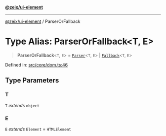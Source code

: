 [**@zeix/ui-element**](../README.md)

***

[@zeix/ui-element](../globals.md) / ParserOrFallback

# Type Alias: ParserOrFallback\<T, E\>

> **ParserOrFallback**\<`T`, `E`\> = [`Parser`](Parser.md)\<`T`, `E`\> \| [`Fallback`](Fallback.md)\<`T`, `E`\>

Defined in: [src/core/dom.ts:46](https://github.com/zeixcom/ui-element/blob/116b3ce1e8d574ad7f9a1b5bbb952ce797a0b15a/src/core/dom.ts#L46)

## Type Parameters

### T

`T` *extends* `object`

### E

`E` *extends* `Element` = `HTMLElement`
